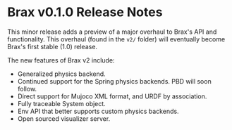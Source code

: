 # Brax v0.1.0 Release Notes

This minor release adds a preview of a major overhaul to Brax's API and
functionality. This overhaul (found in the `v2/` folder) will eventually become
Brax's first stable (1.0) release.

The new features of Brax v2 include:

*   Generalized physics backend.
*   Continued support for the Spring physics backends. PBD will soon follow.
*   Direct support for Mujoco XML format, and URDF by association.
*   Fully traceable System object.
*   Env API that better supports custom physics backends.
*   Open sourced visualizer server.